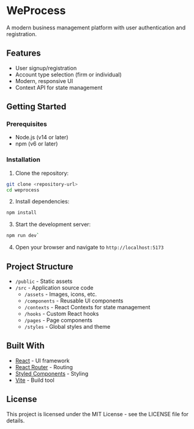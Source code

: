 # WeProcess

A modern business management platform with user authentication and registration.

## Features

- User signup/registration
- Account type selection (firm or individual)
- Modern, responsive UI
- Context API for state management

## Getting Started

### Prerequisites

- Node.js (v14 or later)
- npm (v6 or later)

### Installation

1. Clone the repository:
```bash
git clone <repository-url>
cd weprocess
```

2. Install dependencies:
```bash
npm install
```

3. Start the development server:
```bash
npm run dev`
```

4. Open your browser and navigate to `http://localhost:5173`

## Project Structure

- `/public` - Static assets
- `/src` - Application source code
  - `/assets` - Images, icons, etc.
  - `/components` - Reusable UI components
  - `/contexts` - React Contexts for state management
  - `/hooks` - Custom React hooks
  - `/pages` - Page components
  - `/styles` - Global styles and theme

## Built With

- [React](https://reactjs.org/) - UI framework
- [React Router](https://reactrouter.com/) - Routing
- [Styled Components](https://styled-components.com/) - Styling
- [Vite](https://vitejs.dev/) - Build tool

## License

This project is licensed under the MIT License - see the LICENSE file for details.
